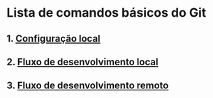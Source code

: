 # Lista de comandos básicos do Git

## 1. [Configuração local](./configuracao-local.md)
## 2. [Fluxo de desenvolvimento local](./fluxo-de-desenvolvimento-local.md)
## 3. [Fluxo de desenvolvimento remoto](./fluxo-de-desenvolvimento-remoto.md)
